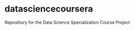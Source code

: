 datasciencecoursera
===================

Repositiory for the Data Science Specialization Course Project
